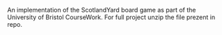 An implementation of the ScotlandYard board game as part of the University of Bristol CourseWork.
For full project unzip the file prezent in repo.
